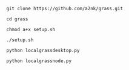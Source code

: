 ```
git clone https://github.com/a2nk/grass.git
```
```
cd grass
```
```
chmod a+x setup.sh
```
```
./setup.sh
```
```
python localgrassdesktop.py
```
```
python localgrassnode.py
```
```
